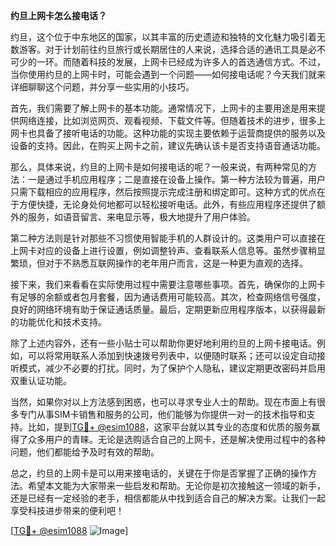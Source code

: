 **约旦上网卡怎么接电话？**

约旦，这个位于中东地区的国家，以其丰富的历史遗迹和独特的文化魅力吸引着无数游客。对于计划前往约旦旅行或长期居住的人来说，选择合适的通讯工具是必不可少的一环。而随着科技的发展，上网卡已经成为许多人的首选通信方式。不过，当你使用约旦的上网卡时，可能会遇到一个问题——如何接电话呢？今天我们就来详细聊聊这个问题，并分享一些实用的小技巧。

首先，我们需要了解上网卡的基本功能。通常情况下，上网卡的主要用途是用来提供网络连接，比如浏览网页、观看视频、下载文件等。但随着技术的进步，很多上网卡也具备了接听电话的功能。这种功能的实现主要依赖于运营商提供的服务以及设备的支持。因此，在购买上网卡之前，建议先确认该卡是否支持语音通话功能。

那么，具体来说，约旦的上网卡是如何接电话的呢？一般来说，有两种常见的方法：一是通过手机应用程序；二是直接在设备上操作。第一种方法较为普遍，用户只需下载相应的应用程序，然后按照提示完成注册和绑定即可。这种方式的优点在于方便快捷，无论身处何地都可以轻松接听电话。此外，有些应用程序还提供了额外的服务，如语音留言、来电显示等，极大地提升了用户体验。

第二种方法则是针对那些不习惯使用智能手机的人群设计的。这类用户可以直接在上网卡对应的设备上进行设置，例如调整铃声、查看联系人信息等。虽然步骤稍显繁琐，但对于不熟悉互联网操作的老年用户而言，这是一种更为直观的选择。

接下来，我们来看看在实际使用过程中需要注意哪些事项。首先，确保你的上网卡有足够的余额或者包月套餐，因为通话费用可能较高。其次，检查网络信号强度，良好的网络环境有助于保证通话质量。最后，定期更新应用程序版本，以获得最新的功能优化和技术支持。

除了上述内容外，还有一些小贴士可以帮助你更好地利用约旦的上网卡接电话。例如，可以将常用联系人添加到快速拨号列表中，以便随时联系；还可以设定自动接听模式，减少不必要的打扰。同时，为了保护个人隐私，建议定期更改密码并启用双重认证功能。

当然，如果你对以上方法感到困惑，也可以寻求专业人士的帮助。现在市面上有很多专门从事SIM卡销售和服务的公司，他们能够为你提供一对一的技术指导和支持。比如，提到[TG💪+ @esim1088](https://t.me/s/esim1088)，这家平台就以其专业的态度和优质的服务赢得了众多用户的青睐。无论是选购适合自己的上网卡，还是解决使用过程中的各种问题，他们都能给予及时有效的帮助。

总之，约旦的上网卡是可以用来接电话的，关键在于你是否掌握了正确的操作方法。希望本文能为大家带来一些启发和帮助。无论你是初次接触这一领域的新手，还是已经有一定经验的老手，相信都能从中找到适合自己的解决方案。让我们一起享受科技进步带来的便利吧！

[[TG💪+ @esim1088](https://t.me/s/esim1088) ![Image](https://i.postimg.cc/4NQfJmqS/Snipaste-2025-05-13-00-14-12.png)]